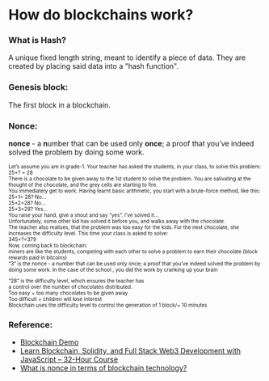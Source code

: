 # How do blockchains work?

### What is Hash?

A unique fixed length string, meant to identify a piece of data.
They are created by placing said data into a "hash function".

### Genesis block:

The first block in a blockchain.

### Nonce:

**nonce** - a **n**umber that can be used only **once**; a proof that you’ve indeed solved the problem by doing some work.

<div style="font-size: 10px">
Let’s assume you are in grade-1. Your teacher has asked the students, in your class, to solve this problem:
<br/>
25+? = 28
<br/>
There is a chocolate to be given away to the 1st student to solve the problem. You are salivating at the thought of the chocolate, and the grey cells are starting to fire.
<br/>
You immediately get to work. Having learnt basic arithmetic, you start with a brute-force method, like this:
<br/>
25+1= 28? No…
<br/>
25+2=28? No…
<br/>
25+3=28? Yes…
<br/>
You raise your hand, give a shout and say “yes”. I’ve solved it…
<br/>
Unfortunately, some other kid has solved it before you, and walks away with the chocolate.
<br/>
The teacher also realises, that the problem was too easy for the kids. For the next chocolate, she increases the difficulty level. This time your class is asked to solve:
<br/>
345+?=379
<br/>
Now, coming back to blockchain:
<br/>
miners are like the students, competing with each other to solve a problem to earn their chocolate (block rewards paid in bitcoins)
<br/>
“3” is the nonce - a number that can be used only once; a proof that you’ve indeed solved the problem by doing some work. In the case of the school , you did the work by cranking up your brain<br/>

“28” is the difficulty level, which ensures the teacher has <br/>
a control over the number of chocolates distributed.
<br/>
Too easy = too many chocolates to be given away
<br/>
Too difficult = children will lose interest
<br/>
Blockchain uses the difficulty level to control the generation of 1 block/~ 10 minutes
</div>

### Reference:
- [Blockchain Demo](https://andersbrownworth.com/blockchain/)
- [Learn Blockchain, Solidity, and Full Stack Web3 Development with JavaScript – 32-Hour Course](https://www.youtube.com/watch?v=gyMwXuJrbJQ)
- [What is nonce in terms of blockchain technology?](https://www.quora.com/What-is-nonce-in-terms-of-blockchain-technology)